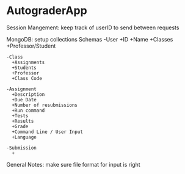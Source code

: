 # AutograderApp

Session Mangement:
  keep track of userID to send between requests

MongoDB:
  setup collections
    Schemas
    -User
      +ID
      +Name
      +Classes
      +Professor/Student

    -Class
      +Assignments
      +Students
      +Professor
      +Class Code

    -Assignment
      +Description
      +Due Date
      +Number of resubmissions
      +Run command
      +Tests
      +Results
      +Grade
      +Command Line / User Input
      +Language

    -Submission
      +
General Notes:
  make sure file format for input is right

